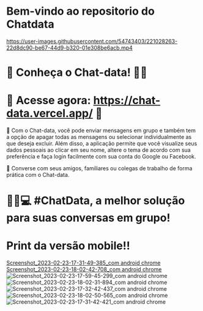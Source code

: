 # Bem-vindo ao repositorio do Chatdata


https://user-images.githubusercontent.com/54743403/221028263-22d8dc90-be67-44d9-b320-01e308be6acb.mp4

# 📢 Conheça o Chat-data! 📱💬

# 🔗 Acesse agora: https://chat-data.vercel.app/ 🔗

🚀 Com o Chat-data, você pode enviar mensagens em grupo e também tem a opção de apagar todas as mensagens ou selecionar individualmente as que deseja excluir. Além disso, a aplicação permite que você visualize seus dados pessoais ao clicar em seu nome, altere o tema de acordo com sua preferência e faça login facilmente com sua conta do Google ou Facebook.

👥 Converse com seus amigos, familiares ou colegas de trabalho de forma prática com o Chat-data.

# 📱💬💻 #ChatData, a melhor solução para suas conversas em grupo!

# Print da versão mobile!!  
[Screenshot_2023-02-23-17-31-49-385_com android chrome](https://user-images.githubusercontent.com/54743403/221029787-2d072ffd-56f4-4c68-b236-3714c3dd2658.jpg)
[Screenshot_2023-02-23-18-02-42-708_com android chrome](https://user-images.githubusercontent.com/54743403/221029771-7ae022f3-2b53-4977-b565-846be8df31aa.jpg)
![Screenshot_2023-02-23-17-59-45-299_com android chrome](https://user-images.githubusercontent.com/54743403/221029776-6bcb3ad5-9d10-4ade-8588-9fd46151da78.jpg)
![Screenshot_2023-02-23-18-02-31-894_com android chrome](https://user-images.githubusercontent.com/54743403/221029780-266ac97d-8eb3-48e1-aeac-8de8b14efdb4.jpg)
![Screenshot_2023-02-23-17-32-42-437_com android chrome](https://user-images.githubusercontent.com/54743403/221029781-4de00cd8-eaca-46bf-98a6-abeb5d961d33.jpg)
![Screenshot_2023-02-23-18-02-50-565_com android chrome](https://user-images.githubusercontent.com/54743403/221029783-5dfd17ca-0d48-4845-8a07-e9074f61e8ff.jpg)
![Screenshot_2023-02-23-17-31-42-421_com android chrome](https://user-images.githubusercontent.com/54743403/221029785-78e190c8-0b3c-4565-818d-593badedc018.jpg)

